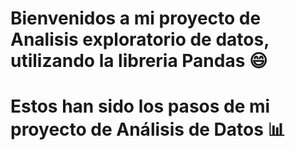 # Bienvenidos a mi proyecto de Analisis exploratorio de datos, utilizando la libreria Pandas 😄
# Estos han sido los pasos de mi proyecto de Análisis de Datos 📊
